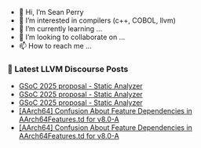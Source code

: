 - 👋 Hi, I’m Sean Perry
- 👀 I’m interested in compilers (c++, COBOL, llvm)
- 🌱 I’m currently learning ...
- 💞️ I’m looking to collaborate on ...
- 📫 How to reach me ...

<!---
s66perry/s66perry is a ✨ special ✨ repository because its `README.md` (this file) appears on your GitHub profile.
You can click the Preview link to take a look at your changes.
--->
### 📕 Latest LLVM Discourse Posts

<!-- DISCOURSE-LLVM:START -->
- [GSoC 2025 proposal - Static Analyzer](https://discourse.llvm.org/t/gsoc-2025-proposal-static-analyzer/85749#post_3)
- [GSoC 2025 proposal - Static Analyzer](https://discourse.llvm.org/t/gsoc-2025-proposal-static-analyzer/85749#post_2)
- [GSoC 2025 proposal - Static Analyzer](https://discourse.llvm.org/t/gsoc-2025-proposal-static-analyzer/85749#post_1)
- [[AArch64] Confusion About Feature Dependencies in AArch64Features.td for v8.0-A](https://discourse.llvm.org/t/aarch64-confusion-about-feature-dependencies-in-aarch64features-td-for-v8-0-a/85747#post_2)
- [[AArch64] Confusion About Feature Dependencies in AArch64Features.td for v8.0-A](https://discourse.llvm.org/t/aarch64-confusion-about-feature-dependencies-in-aarch64features-td-for-v8-0-a/85747#post_1)
<!-- DISCOURSE-LLVM:END -->
